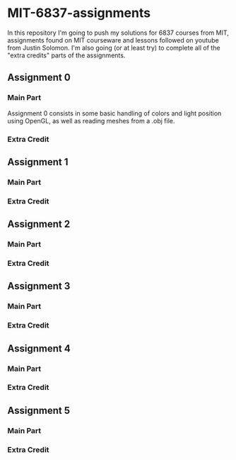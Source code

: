 # MIT-6837-assignments
In this repository I'm going to push my solutions for 6837 courses from MIT, assignments found on MIT courseware and lessons followed on youtube from Justin Solomon.
I'm also going (or at least try) to complete all of the "extra credits" parts of the assignments.

## Assignment 0

### Main Part
Assignment 0 consists in some basic handling of colors and light position using OpenGL, as well as reading meshes from a .obj file.

### Extra Credit

## Assignment 1

### Main Part

### Extra Credit

## Assignment 2

### Main Part

### Extra Credit

## Assignment 3

### Main Part

### Extra Credit

## Assignment 4

### Main Part

### Extra Credit

## Assignment 5

### Main Part

### Extra Credit
